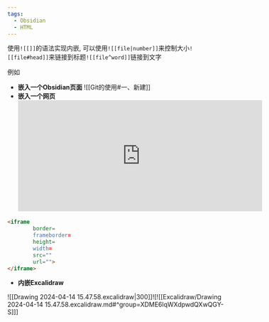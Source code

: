 ```yaml
---
tags:
  - Obsidian
  - HTML
---
```


使用`![[]]`的语法实现内嵌, 可以使用`![[file|number]]`来控制大小`![[file#head]]`来链接到标题`![[file^word]]`链接到文字

例如

- **嵌入一个Obsidian页面**
	![[Git的使用#一、新建]]
- **嵌入一个网页**
	<iframe border=0 frameborder=0 height=250 width=550
	src="https://github.com/ustc21xyx/experiment"></iframe>
```HTML
<iframe 
		border=
		frameborder=
		height=
		width=
		src=""
		url="">
</iframe>
```
- **内嵌Excalidraw**

![[Drawing 2024-04-14 15.47.58.excalidraw|300]]![![[Excalidraw/Drawing 2024-04-14 15.47.58.excalidraw.md#^group=XDME6lqWXdpwdQXwQGY-S]]]
